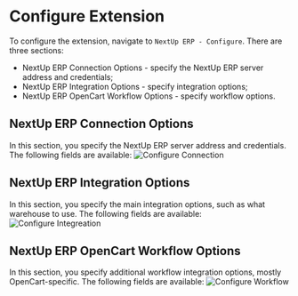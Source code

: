# Configure Extension

To configure the extension, navigate to `NextUp ERP - Configure`. There are three sections:
- NextUp ERP Connection Options - specify the NextUp ERP server address and credentials;
- NextUp ERP Integration Options - specify integration options;
- NextUp ERP OpenCart Workflow Options - specify workflow options.

## NextUp ERP Connection Options 

In this section, you specify the NextUp ERP server address and credentials. The following fields are available:
![Configure Connection]($img_base_url$/configure-connection.png "Configure Connection")
<div class="mp-page-break"></div>

## NextUp ERP Integration Options

In this section, you specify the main integration options, such as what warehouse to use. The following fields are available:
![Configure Integreation]($img_base_url$/configure-integration.png "Configure Integration")
<div class="mp-page-break"></div>

## NextUp ERP OpenCart Workflow Options

In this section, you specify additional workflow integration options, mostly OpenCart-specific. The following fields are available:
![Configure Workflow]($img_base_url$/configure-workflow.png "Configure Workflow")
<div class="mp-page-break"></div>